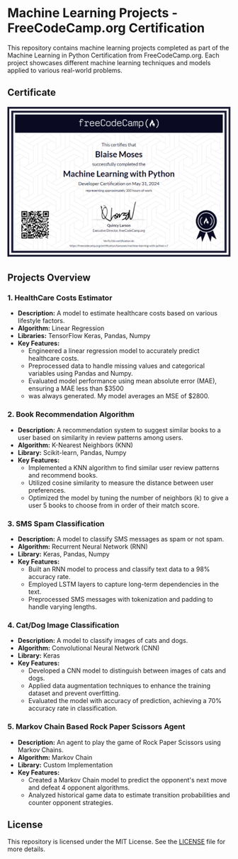 # Machine Learning Projects - FreeCodeCamp.org Certification

This repository contains machine learning projects completed as part of the Machine Learning in Python Certification from FreeCodeCamp.org. Each project showcases different machine learning techniques and models applied to various real-world problems.

## Certificate

![Certification](certificate.png)

## Projects Overview

### 1. HealthCare Costs Estimator
- **Description:** A model to estimate healthcare costs based on various lifestyle factors.
- **Algorithm:** Linear Regression
- **Libraries:** TensorFlow Keras, Pandas, Numpy
- **Key Features:**
  - Engineered a linear regression model to accurately predict healthcare costs.
  - Preprocessed data to handle missing values and categorical variables using Pandas and Numpy.
  - Evaluated model performance using mean absolute error (MAE), ensuring a MAE less than $3500
  - was always generated. My model averages an MSE of $2800.
### 2. Book Recommendation Algorithm
- **Description:** A recommendation system to suggest similar books to a user based on similarity in review
  patterns among users.
- **Algorithm:** K-Nearest Neighbors (KNN)
- **Library:** Scikit-learn, Pandas, Numpy
- **Key Features:**
  - Implemented a KNN algorithm to find similar user review patterns and recommend books.
  - Utilized cosine similarity to measure the distance between user preferences.
  - Optimized the model by tuning the number of neighbors (k) to give a user 5 books to choose from in order
    of their match score.
### 3. SMS Spam Classification
- **Description:** A model to classify SMS messages as spam or not spam.
- **Algorithm:** Recurrent Neural Network (RNN)
- **Library:** Keras, Pandas, Numpy
- **Key Features:**
  - Built an RNN model to process and classify text data to a 98% accuracy rate.
  - Employed LSTM layers to capture long-term dependencies in the text.
  - Preprocessed SMS messages with tokenization and padding to handle varying lengths.

### 4. Cat/Dog Image Classification
- **Description:** A model to classify images of cats and dogs.
- **Algorithm:** Convolutional Neural Network (CNN)
- **Library:** Keras
- **Key Features:**
  - Developed a CNN model to distinguish between images of cats and dogs.
  - Applied data augmentation techniques to enhance the training dataset and prevent overfitting.
  - Evaluated the model with accuracy of prediction, achieving a 70% accuracy rate in classification.

### 5. Markov Chain Based Rock Paper Scissors Agent
- **Description:** An agent to play the game of Rock Paper Scissors using Markov Chains.
- **Algorithm:** Markov Chain
- **Library:** Custom Implementation
- **Key Features:**
  - Created a Markov Chain model to predict the opponent's next move and defeat 4 opponent algorithms.
  - Analyzed historical game data to estimate transition probabilities and counter opponent strategies.
## License
This repository is licensed under the MIT License. See the [LICENSE](LICENSE) file for more details.
